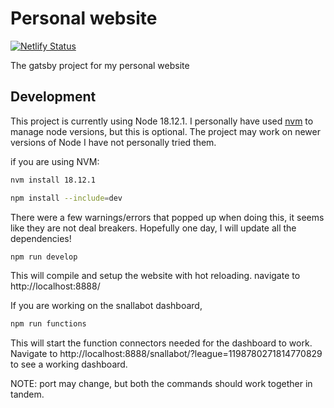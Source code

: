 # Personal website

[![Netlify Status](https://api.netlify.com/api/v1/badges/4698db8e-0a54-4ce7-a6a1-ac0d997ee94b/deploy-status)](https://app.netlify.com/sites/sad-kilby-2df4e2/deploys)

The gatsby project for my personal website

## Development

This project is currently using Node 18.12.1. I personally have used [nvm](https://github.com/nvm-sh/nvm) to manage node versions, but this is optional. The project may work on newer versions of Node I have not personally tried them.

if you are using NVM:
```bash
nvm install 18.12.1
```

```bash
npm install --include=dev
```
There were a few warnings/errors that popped up when doing this, it seems like they are not deal breakers. Hopefully one day, I will update all the dependencies!

```bash
npm run develop
```

This will compile and setup the website with hot reloading. navigate to http://localhost:8888/

If you are working on the snallabot dashboard,

```bash
npm run functions
```

This will start the function connectors needed for the dashboard to work. Navigate to http://localhost:8888/snallabot/?league=1198780271814770829 to see a working dashboard. 

NOTE: port may change, but both the commands should work together in tandem. 